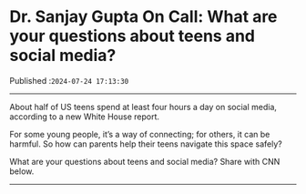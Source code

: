 # Dr. Sanjay Gupta On Call: What are your questions about teens and social media?

Published :`2024-07-24 17:13:30`

---

About half of US teens spend at least four hours a day on social media, according to a new White House report.

For some young people, it’s a way of connecting; for others, it can be harmful. So how can parents help their teens navigate this space safely?

What are your questions about teens and social media? Share with CNN below.

---

